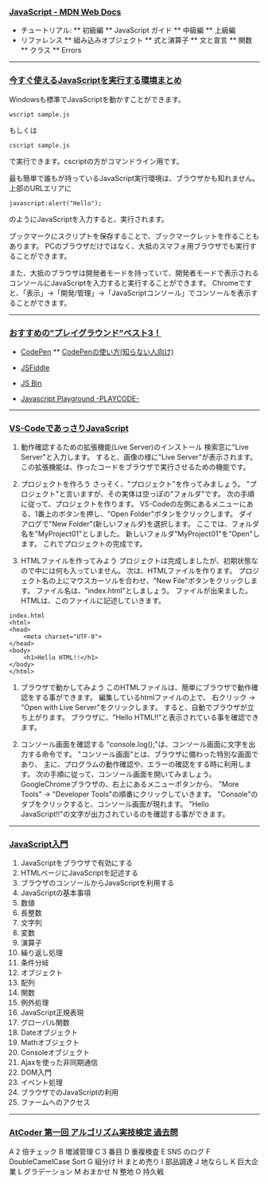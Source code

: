 ### [JavaScript - MDN Web Docs](https://developer.mozilla.org/ja/docs/Web/JavaScript)
* チュートリアル:
** 初級編
** JavaScript ガイド
** 中級編
** 上級編
* リファレンス
** 組み込みオブジェクト
** 式と演算子
** 文と宣言
** 関数
** クラス
** Errors

---
### [今すぐ使えるJavaScriptを実行する環境まとめ](https://qiita.com/ukiuni@github/items/d077e2d450c79829a67f)
Windowsも標準でJavaScriptを動かすことができます。
```
wscript sample.js
```
もしくは
```
cscript sample.js
```
で実行できます。cscriptの方がコマンドライン用です。


最も簡単で誰もが持っているJavaScript実行環境は、ブラウザかも知れません。
上部のURLエリアに
```
javascript:alert("Hello");
```
のようにJavaScriptを入力すると、実行されます。

ブックマークにスクリプトを保存することで、ブックマークレットを作ることもあります。
PCのブラウザだけではなく、大抵のスマフォ用ブラウザでも実行することができます。

また、大抵のブラウザは開発者モードを持っていて、開発者モードで表示されるコンソールにJavaScriptを入力すると実行することができます。
Chromeですと、「表示」→「開発/管理」→「JavaScriptコンソール」でコンソールを表示することができます。

---
### [おすすめの”プレイグラウンド”ベスト3！](https://nuconeco.net/code-playgrounds-best3/)

* [CodePen](https://codepen.io)
** [CodePenの使い方(知らない人向け)](https://qiita.com/fumu238/items/f73274aa1a188eb15794)

* [JSFiddle](https://jsfiddle.net)

* [JS Bin](https://jsbin.com)

* [Javascript Playground -PLAYCODE- ](https://playcode.io/)


---
### [VS-CodeであっさりJavaScript](https://zenn.dev/sdkfz181tiger/articles/e95252e9e98615)
1. 動作確認するための拡張機能(Live Server)のインストール
  検索窓に"Live Server"と入力します。
  すると、画像の様に"Live Server"が表示されます。
  この拡張機能は、作ったコードをブラウザで実行させるための機能です。

1. プロジェクトを作ろう
  さっそく、"プロジェクト"を作ってみましょう。
  "プロジェクト"と言いますが、その実体は空っぽの"フォルダ"です。
  次の手順に従って、プロジェクトを作ります。
  VS-Codeの左側にあるメニューにある、1番上のボタンを押し、"Open Folder"ボタンをクリックします。
  ダイアログで"New Folder"(新しいフォルダ)を選択します。
  ここでは、フォルダ名を"MyProject01"としました。
  新しいフォルダ"MyProject01"を"Open"します。
  これでプロジェクトの完成です。

1. HTMLファイルを作ってみよう
  プロジェクトは完成しましたが、初期状態なので中には何も入っていません。
  次は、HTMLファイルを作ります。
  プロジェクト名の上にマウスカーソルを合わせ、"New File"ボタンをクリックします。
  ファイル名は、"index.html"としましょう。
  ファイルが出来ました。
  HTMLは、このファイルに記述していきます。
```
index.html
<html>
<head>
	<meta charset="UTF-8">
</head>
<body>
	<h1>Hello HTML!!</h1>
</body>
</html>
```

1. ブラウザで動かしてみよう
  このHTMLファイルは、簡単にブラウザで動作確認をする事ができます。
  編集しているhtmlファイルの上で、
  右クリック -> "Open with Live Server"をクリックします。
  すると、自動でブラウザが立ち上がります。
  ブラウザに、"Hello HTML!!"と表示されている事を確認できます。

1. コンソール画面を確認する
"console.log();"は、コンソール画面に文字を出力する命令です。
"コンソール画面"とは、ブラウザに備わった特別な画面であり、
主に、プログラムの動作確認や、エラーの確認をする時に利用します。
次の手順に従って、コンソール画面を開いてみましょう。
GoogleChromeブラウザの、右上にあるメニューボタンから、
"More Tools" -> "Developer Tools"の順番にクリックしていきます。
"Console"のタブをクリックすると、コンソール画面が現れます。
"Hello JavaScript!!"の文字が出力されているのを確認する事ができます。

---
### [JavaScript入門](https://www.javadrive.jp/javascript/)
1. JavaScriptをブラウザで有効にする
1. HTMLページにJavaScriptを記述する
1. ブラウザのコンソールからJavaScriptを利用する
1. JavaScriptの基本事項
1. 数値
1. 長整数
1. 文字列
1. 変数
1. 演算子
1. 繰り返し処理
1. 条件分岐
1. オブジェクト
1. 配列
1. 関数
1. 例外処理
1. JavaScript正規表現
1. グローバル関数
1. Dateオブジェクト
1. Mathオブジェクト
1. Consoleオブジェクト
1. Ajaxを使った非同期通信
1. DOM入門
1. イベント処理
1. ブラウザでのJavaScriptの利用
1. ファームへのアクセス

---
### [AtCoder 第一回 アルゴリズム実技検定 過去問](https://atcoder.jp/contests/past201912-open)
A	2 倍チェック
B	増減管理
C	3 番目
D	重複検査
E	SNS のログ
F	DoubleCamelCase Sort
G	組分け
H	まとめ売り
I	部品調達
J	地ならし
K	巨大企業
L	グラデーション
M	おまかせ
N	整地
O	持久戦
